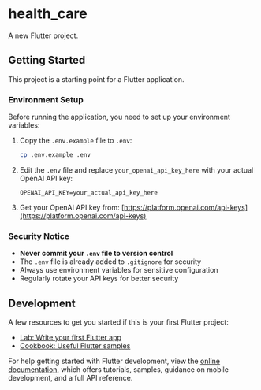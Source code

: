 # health_care

A new Flutter project.

## Getting Started

This project is a starting point for a Flutter application.

### Environment Setup

Before running the application, you need to set up your environment variables:

1. Copy the `.env.example` file to `.env`:
   ```bash
   cp .env.example .env
   ```

2. Edit the `.env` file and replace `your_openai_api_key_here` with your actual OpenAI API key:
   ```
   OPENAI_API_KEY=your_actual_api_key_here
   ```

3. Get your OpenAI API key from: [https://platform.openai.com/api-keys](https://platform.openai.com/api-keys)

### Security Notice

- **Never commit your `.env` file to version control**
- The `.env` file is already added to `.gitignore` for security
- Always use environment variables for sensitive configuration
- Regularly rotate your API keys for better security

## Development

A few resources to get you started if this is your first Flutter project:

- [Lab: Write your first Flutter app](https://docs.flutter.dev/get-started/codelab)
- [Cookbook: Useful Flutter samples](https://docs.flutter.dev/cookbook)

For help getting started with Flutter development, view the
[online documentation](https://docs.flutter.dev/), which offers tutorials,
samples, guidance on mobile development, and a full API reference.
